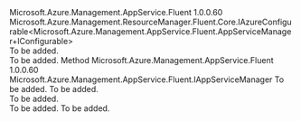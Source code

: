 <Type Name="AppServiceManager+IConfigurable" FullName="Microsoft.Azure.Management.AppService.Fluent.AppServiceManager+IConfigurable">
  <TypeSignature Language="C#" Value="public interface AppServiceManager.IConfigurable : Microsoft.Azure.Management.ResourceManager.Fluent.Core.IAzureConfigurable&lt;Microsoft.Azure.Management.AppService.Fluent.AppServiceManager.IConfigurable&gt;" />
  <TypeSignature Language="ILAsm" Value=".class nested public interface auto ansi abstract AppServiceManager/IConfigurable implements class Microsoft.Azure.Management.ResourceManager.Fluent.Core.IAzureConfigurable`1&lt;class Microsoft.Azure.Management.AppService.Fluent.AppServiceManager/IConfigurable&gt;" />
  <TypeSignature Language="DocId" Value="T:Microsoft.Azure.Management.AppService.Fluent.AppServiceManager.IConfigurable" />
  <TypeSignature Language="VB.NET" Value="Public Interface AppServiceManager.IConfigurable&#xA;Implements IAzureConfigurable(Of AppServiceManager.IConfigurable)" />
  <TypeSignature Language="F#" Value="type AppServiceManager.IConfigurable = interface&#xA;    interface IAzureConfigurable&lt;AppServiceManager.IConfigurable&gt;" />
  <AssemblyInfo>
    <AssemblyName>Microsoft.Azure.Management.AppService.Fluent</AssemblyName>
    <AssemblyVersion>1.0.0.60</AssemblyVersion>
  </AssemblyInfo>
  <Interfaces>
    <Interface>
      <InterfaceName>Microsoft.Azure.Management.ResourceManager.Fluent.Core.IAzureConfigurable&lt;Microsoft.Azure.Management.AppService.Fluent.AppServiceManager+IConfigurable&gt;</InterfaceName>
    </Interface>
  </Interfaces>
  <Docs>
    <summary>To be added.</summary>
    <remarks>To be added.</remarks>
  </Docs>
  <Members>
    <Member MemberName="Authenticate">
      <MemberSignature Language="C#" Value="public Microsoft.Azure.Management.AppService.Fluent.IAppServiceManager Authenticate (Microsoft.Azure.Management.ResourceManager.Fluent.Authentication.AzureCredentials credentials, string subscriptionId);" />
      <MemberSignature Language="ILAsm" Value=".method public hidebysig newslot virtual instance class Microsoft.Azure.Management.AppService.Fluent.IAppServiceManager Authenticate(class Microsoft.Azure.Management.ResourceManager.Fluent.Authentication.AzureCredentials credentials, string subscriptionId) cil managed" />
      <MemberSignature Language="DocId" Value="M:Microsoft.Azure.Management.AppService.Fluent.AppServiceManager.IConfigurable.Authenticate(Microsoft.Azure.Management.ResourceManager.Fluent.Authentication.AzureCredentials,System.String)" />
      <MemberSignature Language="VB.NET" Value="Public Function Authenticate (credentials As AzureCredentials, subscriptionId As String) As IAppServiceManager" />
      <MemberSignature Language="F#" Value="abstract member Authenticate : Microsoft.Azure.Management.ResourceManager.Fluent.Authentication.AzureCredentials * string -&gt; Microsoft.Azure.Management.AppService.Fluent.IAppServiceManager" Usage="iConfigurable.Authenticate (credentials, subscriptionId)" />
      <MemberType>Method</MemberType>
      <AssemblyInfo>
        <AssemblyName>Microsoft.Azure.Management.AppService.Fluent</AssemblyName>
        <AssemblyVersion>1.0.0.60</AssemblyVersion>
      </AssemblyInfo>
      <ReturnValue>
        <ReturnType>Microsoft.Azure.Management.AppService.Fluent.IAppServiceManager</ReturnType>
      </ReturnValue>
      <Parameters>
        <Parameter Name="credentials" Type="Microsoft.Azure.Management.ResourceManager.Fluent.Authentication.AzureCredentials" />
        <Parameter Name="subscriptionId" Type="System.String" />
      </Parameters>
      <Docs>
        <param name="credentials">To be added.</param>
        <param name="subscriptionId">To be added.</param>
        <summary>To be added.</summary>
        <returns>To be added.</returns>
        <remarks>To be added.</remarks>
      </Docs>
    </Member>
  </Members>
</Type>